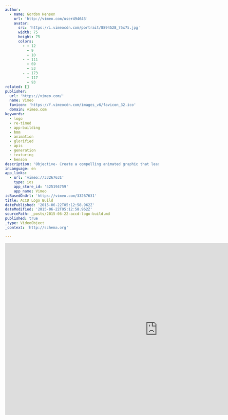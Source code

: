 ```yaml
---
author:
  - name: Gordon Henson
    url: 'http://vimeo.com/user494643'
    avatar:
      src: 'https://i.vimeocdn.com/portrait/8894528_75x75.jpg'
      width: 75
      height: 75
      colors:
        - - 12
          - 9
          - 10
        - - 111
          - 69
          - 53
        - - 173
          - 117
          - 93
related: []
publisher:
  url: 'https://vimeo.com/'
  name: Vimeo
  favicon: 'https://f.vimeocdn.com/images_v6/favicon_32.ico'
  domain: vimeo.com
keywords:
  - logo
  - re-timed
  - app-building
  - hmm
  - animation
  - glorified
  - apis
  - generation
  - texturing
  - henson
description: 'Objective- Create a compelling animated graphic that leads into the Logo. First clip is Stock footage, re-timed and glorified with a number of filters. All CG was generated in Maya. Creative Concept and All Visual elements. I provided Story boards, Modeling, Texturing, Rigging, Animation, Material Setup, Lighting and rendering, Compositing, Audio and video edit and sound generation.'
inLanguage: en
app_links:
  - url: 'vimeo://33267631'
    type: ios
    app_store_id: '425194759'
    app_name: Vimeo
isBasedOnUrl: 'https://vimeo.com/33267631'
title: ACCD Logo Build
datePublished: '2015-06-22T05:12:58.962Z'
dateModified: '2015-06-22T05:12:58.962Z'
sourcePath: _posts/2015-06-22-accd-logo-build.md
published: true
_type: VideoObject
_context: 'http://schema.org'

---
```

<iframe src="https://cdn.embedly.com/widgets/media.html?src=https%3A%2F%2Fplayer.vimeo.com%2Fvideo%2F33267631&amp;url=https%3A%2F%2Fvimeo.com%2F33267631&amp;image=http%3A%2F%2Fi.vimeocdn.com%2Fvideo%2F225681561_1280.jpg&amp;key=b7d04c9b404c499eba89ee7072e1c4f7&amp;type=text%2Fhtml&amp;schema=vimeo" width="1000" height="563" scrolling="no" frameborder="0" allowfullscreen="allowfullscreen" style=""></iframe>